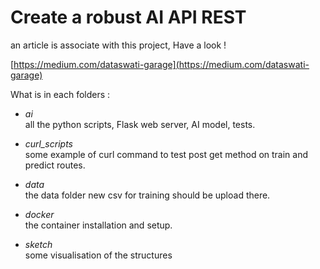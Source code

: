# Create a robust AI API REST
an article is associate with this project, Have a look !

[https://medium.com/dataswati-garage](https://medium.com/dataswati-garage)

What is in each folders :
* *ai*  
all the python scripts, Flask web server, AI model, tests.

* *curl\_scripts*  
some example of curl command to test post get method on train and predict routes.

* *data*  
the data folder new csv for training should be upload there.

* *docker*  
the container installation and setup.

* *sketch*  
some visualisation of the structures
